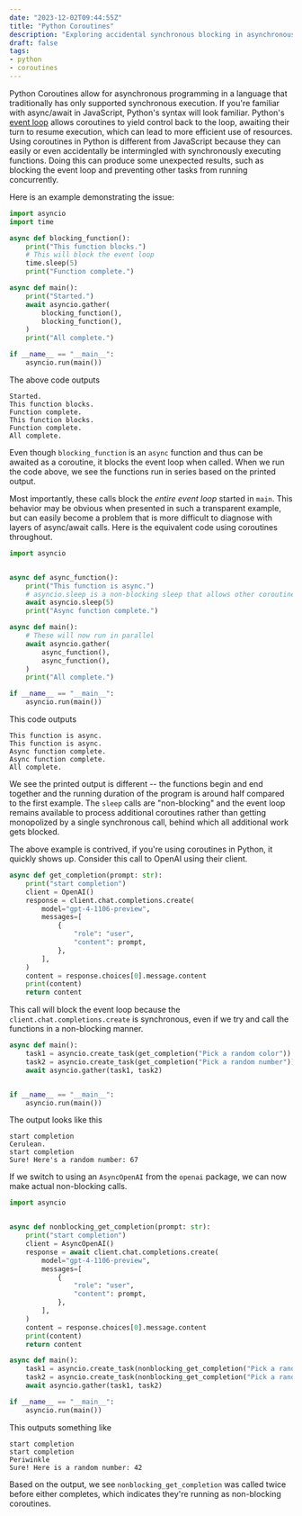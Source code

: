 ```yaml
---
date: "2023-12-02T09:44:55Z"
title: "Python Coroutines"
description: "Exploring accidental synchronous blocking in asynchronous programming in Python with coroutines."
draft: false
tags:
- python
- coroutines
---
```


Python Coroutines allow for asynchronous programming in a language that traditionally has only supported synchronous execution.
If you're familiar with async/await in JavaScript, Python's syntax will look familiar.
Python's [event loop](https://docs.python.org/3/library/asyncio-eventloop.html#event-loop) allows coroutines to yield control back to the loop, awaiting their turn to resume execution, which can lead to more efficient use of resources.
Using coroutines in Python is different from JavaScript because they can easily or even accidentally be intermingled with synchronously executing functions.
Doing this can produce some unexpected results, such as blocking the event loop and preventing other tasks from running concurrently.

Here is an example demonstrating the issue:

```python
import asyncio
import time

async def blocking_function():
    print("This function blocks.")
    # This will block the event loop
    time.sleep(5)
    print("Function complete.")

async def main():
    print("Started.")
    await asyncio.gather(
        blocking_function(),
        blocking_function(),
    )
    print("All complete.")

if __name__ == "__main__":
    asyncio.run(main())
```

The above code outputs

```text
Started.
This function blocks.
Function complete.
This function blocks.
Function complete.
All complete.
```

Even though `blocking_function` is an `async` function and thus can be awaited as a coroutine, it blocks the event loop when called. When we run the code above, we see the functions run in series based on the printed output.

Most importantly, these calls block the _entire event loop_ started in `main`.
This behavior may be obvious when presented in such a transparent example, but can easily become a problem that is more difficult to diagnose with layers of async/await calls.
Here is the equivalent code using coroutines throughout.

```python
import asyncio


async def async_function():
    print("This function is async.")
    # asyncio.sleep is a non-blocking sleep that allows other coroutines to run while this one is sleeping
    await asyncio.sleep(5)
    print("Async function complete.")

async def main():
    # These will now run in parallel
    await asyncio.gather(
        async_function(),
        async_function(),
    )
    print("All complete.")

if __name__ == "__main__":
    asyncio.run(main())
```

This code outputs

```text
This function is async.
This function is async.
Async function complete.
Async function complete.
All complete.
```

We see the printed output is different -- the functions begin and end together and the running duration of the program is around half compared to the first example.
The `sleep` calls are "non-blocking" and the event loop remains available to process additional coroutines rather than getting monopolized by a single synchronous call, behind which all additional work gets blocked.

The above example is contrived, if you're using coroutines in Python, it quickly shows up.
Consider this call to OpenAI using their client.

```python
async def get_completion(prompt: str):
    print("start completion")
    client = OpenAI()
    response = client.chat.completions.create(
        model="gpt-4-1106-preview",
        messages=[
            {
                "role": "user",
                "content": prompt,
            },
        ],
    )
    content = response.choices[0].message.content
    print(content)
    return content
```

This call will block the event loop because the `client.chat.completions.create` is synchronous, even if we try and call the functions in a non-blocking manner.

```python
async def main():
    task1 = asyncio.create_task(get_completion("Pick a random color"))
    task2 = asyncio.create_task(get_completion("Pick a random number"))
    await asyncio.gather(task1, task2)


if __name__ == "__main__":
    asyncio.run(main())
```

The output looks like this

```text
start completion
Cerulean.
start completion
Sure! Here's a random number: 67
```

If we switch to using an `AsyncOpenAI` from the `openai` package, we can now make actual non-blocking calls.

```python
import asyncio


async def nonblocking_get_completion(prompt: str):
    print("start completion")
    client = AsyncOpenAI()
    response = await client.chat.completions.create(
        model="gpt-4-1106-preview",
        messages=[
            {
                "role": "user",
                "content": prompt,
            },
        ],
    )
    content = response.choices[0].message.content
    print(content)
    return content

async def main():
    task1 = asyncio.create_task(nonblocking_get_completion("Pick a random color"))
    task2 = asyncio.create_task(nonblocking_get_completion("Pick a random number"))
    await asyncio.gather(task1, task2)

if __name__ == "__main__":
    asyncio.run(main())
```

This outputs something like


```text
start completion
start completion
Periwinkle
Sure! Here is a random number: 42
```

Based on the output, we see `nonblocking_get_completion` was called twice before either completes, which indicates they're running as non-blocking coroutines.
